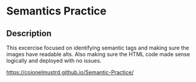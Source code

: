 # Semantics Practice

## Description 

  This excercise focused on identifying semantic tags and making sure the images have readable alts. Also making sure the HTML code made sense logically and deployed with no issues. 

  https://coionelmustrd.github.io/Semantic-Practice/

  
